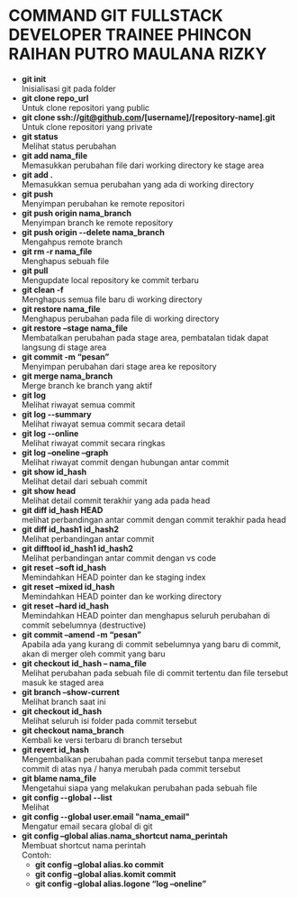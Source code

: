 # COMMAND GIT FULLSTACK DEVELOPER TRAINEE PHINCON <br /> RAIHAN PUTRO MAULANA RIZKY
- **git init** <br />
Inisialisasi git pada folder
- **git clone repo_url** <br />
Untuk clone repositori yang public
- **git clone ssh://git@github.com/[username]/[repository-name].git** <br />
Untuk clone repositori yang private
- **git status** <br />
Melihat status perubahan
- **git add nama_file** <br />
Memasukkan perubahan file dari working directory ke stage area
- **git add .**<br />
Memasukkan semua perubahan yang ada di working directory
- **git push**<br />
Menyimpan perubahan ke remote repositori
- **git push origin nama_branch**<br />
Menyimpan branch ke remote repository
- **git push origin --delete nama_branch**<br />
Mengahpus remote branch
- **git rm -r nama_file**<br />
Menghapus sebuah file
- **git pull**<br />
Mengupdate local repository ke commit terbaru
- **git clean -f** <br />
Menghapus semua file baru di working directory
- **git restore nama_file** <br />
Menghapus perubahan pada file di working directory
- **git restore –stage nama_file** <br />
Membatalkan perubahan pada stage area, pembatalan tidak dapat langsung di stage area
- **git commit -m “pesan”** <br />
Menyimpan perubahan dari stage area ke repository
- **git merge nama_branch** <br />
Merge branch ke branch yang aktif
- **git log**<br />
Melihat riwayat semua commit
- **git log --summary**<br />
Melihat riwayat semua commit secara detail
- **git log --online**<br />
Melihat riwayat commit secara ringkas
- **git log –oneline –graph**<br />
Melihat riwayat commit dengan hubungan antar commit
- **git show id_hash**<br />
Melihat detail dari sebuah commit
- **git show head**<br />
Melihat detail commit terakhir yang ada pada head
- **git diff id_hash HEAD**<br />
melihat perbandingan antar commit dengan commit terakhir pada head
- **git diff id_hash1 id_hash2**<br />
Melihat perbandingan antar commit
- **git difftool id_hash1 id_hash2**<br />
Melihat perbandingan antar commit dengan vs code
- **git reset –soft id_hash**<br />
Memindahkan HEAD pointer dan ke staging index
- **git reset –mixed id_hash**<br />
Memindahkan HEAD pointer dan ke working directory
- **git reset –hard id_hash**<br />
Memindahkan HEAD pointer dan menghapus seluruh perubahan di commit sebelumnya (destructive)
- **git commit –amend -m “pesan”**<br />
Apabila ada yang kurang di commit sebelumnya yang baru di commit, akan di merger oleh commit yang baru
- **git checkout id_hash – nama_file**<br />
Melihat perubahan pada sebuah file di commit tertentu dan file tersebut masuk ke staged area
- **git branch –show-current**<br />
Melihat branch saat ini
- **git checkout id_hash**<br />
Melihat seluruh isi folder pada commit tersebut
- **git checkout nama_branch**<br />
Kembali ke versi terbaru di branch tersebut
- **git revert id_hash**<br />
Mengembalikan perubahan pada commit tersebut tanpa mereset commit di atas nya / hanya merubah pada commit tersebut
- **git blame nama_file**<br />
Mengetahui siapa yang melakukan perubahan pada sebuah file
- **git config --global --list**<br />
Melihat
- **git config --global user.email "nama_email"**<br />
Mengatur email secara global di git
- **git config –global alias.nama_shortcut nama_perintah**<br />
Membuat shortcut nama perintah <br />
Contoh:
  - **git config –global alias.ko commit**
  - **git config –global alias.komit commit**
  - **git config –global alias.logone “log –oneline”**
